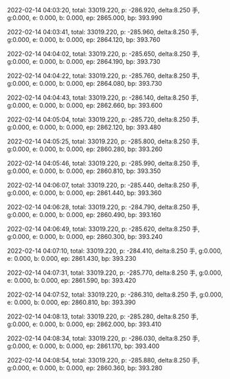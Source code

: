 2022-02-14 04:03:20, total: 33019.220, p: -286.920, delta:8.250 手, g:0.000, e: 0.000, b: 0.000, ep: 2865.000, bp: 393.990

2022-02-14 04:03:41, total: 33019.220, p: -285.960, delta:8.250 手, g:0.000, e: 0.000, b: 0.000, ep: 2864.120, bp: 393.760

2022-02-14 04:04:02, total: 33019.220, p: -285.650, delta:8.250 手, g:0.000, e: 0.000, b: 0.000, ep: 2864.190, bp: 393.730

2022-02-14 04:04:22, total: 33019.220, p: -285.760, delta:8.250 手, g:0.000, e: 0.000, b: 0.000, ep: 2864.080, bp: 393.730

2022-02-14 04:04:43, total: 33019.220, p: -286.140, delta:8.250 手, g:0.000, e: 0.000, b: 0.000, ep: 2862.660, bp: 393.600

2022-02-14 04:05:04, total: 33019.220, p: -285.720, delta:8.250 手, g:0.000, e: 0.000, b: 0.000, ep: 2862.120, bp: 393.480

2022-02-14 04:05:25, total: 33019.220, p: -285.800, delta:8.250 手, g:0.000, e: 0.000, b: 0.000, ep: 2860.280, bp: 393.260

2022-02-14 04:05:46, total: 33019.220, p: -285.990, delta:8.250 手, g:0.000, e: 0.000, b: 0.000, ep: 2860.810, bp: 393.350

2022-02-14 04:06:07, total: 33019.220, p: -285.440, delta:8.250 手, g:0.000, e: 0.000, b: 0.000, ep: 2861.440, bp: 393.360

2022-02-14 04:06:28, total: 33019.220, p: -284.790, delta:8.250 手, g:0.000, e: 0.000, b: 0.000, ep: 2860.490, bp: 393.160

2022-02-14 04:06:49, total: 33019.220, p: -285.620, delta:8.250 手, g:0.000, e: 0.000, b: 0.000, ep: 2860.300, bp: 393.240

2022-02-14 04:07:10, total: 33019.220, p: -284.410, delta:8.250 手, g:0.000, e: 0.000, b: 0.000, ep: 2861.430, bp: 393.230

2022-02-14 04:07:31, total: 33019.220, p: -285.770, delta:8.250 手, g:0.000, e: 0.000, b: 0.000, ep: 2861.590, bp: 393.420

2022-02-14 04:07:52, total: 33019.220, p: -286.310, delta:8.250 手, g:0.000, e: 0.000, b: 0.000, ep: 2860.810, bp: 393.390

2022-02-14 04:08:13, total: 33019.220, p: -285.280, delta:8.250 手, g:0.000, e: 0.000, b: 0.000, ep: 2862.000, bp: 393.410

2022-02-14 04:08:34, total: 33019.220, p: -286.030, delta:8.250 手, g:0.000, e: 0.000, b: 0.000, ep: 2861.170, bp: 393.400

2022-02-14 04:08:54, total: 33019.220, p: -285.880, delta:8.250 手, g:0.000, e: 0.000, b: 0.000, ep: 2860.360, bp: 393.280